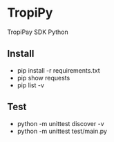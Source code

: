 # TropiPy
TropiPay SDK Python

## Install
- pip install -r requirements.txt
- pip show requests
- pip list -v

## Test
- python -m unittest discover -v
- python -m unittest test/main.py
